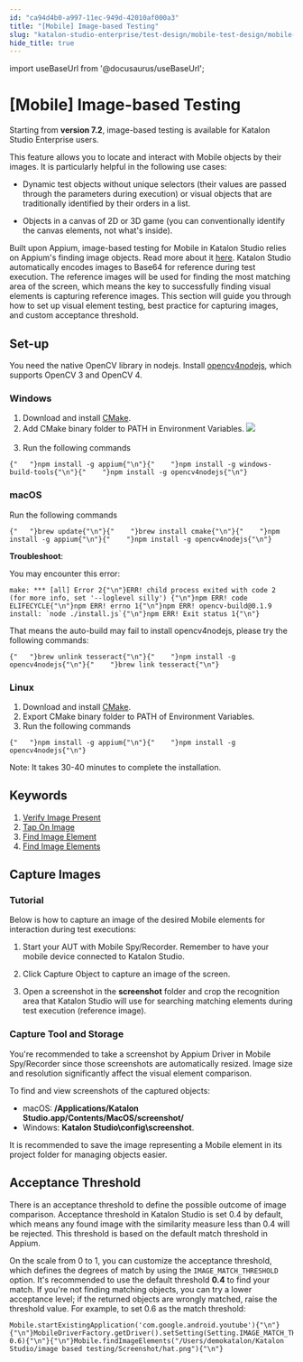 ```yaml
---
id: "ca94d4b0-a997-11ec-949d-42010af000a3"
title: "[Mobile] Image-based Testing"
slug: "katalon-studio-enterprise/test-design/mobile-test-design/mobile-test-objects/mobile-image-based-testing"
hide_title: true
---
```

import useBaseUrl from '@docusaurus/useBaseUrl';

    

# <a id="id" class="anchor_top_offset"/><a id="ariaid-title1" class="anchor_top_offset"/>[Mobile] Image-based Testing

    
      
<p xmlns="http://www.w3.org/1999/xhtml" className="p">Starting from <strong className="ph b">version 7.2</strong>, image-based testing   is available for Katalon Studio Enterprise users.</p> 
      
<p xmlns="http://www.w3.org/1999/xhtml" className="p">This feature allows you to locate and interact with Mobile   objects by their images. It is particularly helpful in the   following use cases:</p> 
      
<ul xmlns="http://www.w3.org/1999/xhtml" className="ul">   <li className="li">     <p className="p">Dynamic test objects without unique selectors (their values are       passed through the parameters during execution) or visual objects       that are traditionally identified by their orders in a list.</p>   </li>   <li className="li">     <p className="p">Objects in a canvas of 2D or 3D game (you can conventionally       identify the canvas elements, not what's inside).</p>   </li> </ul> 
      
<p xmlns="http://www.w3.org/1999/xhtml" className="p">Built upon Appium, image-based testing for Mobile in Katalon   Studio relies on Appium's finding image objects. Read more about it   <a className="xref j-external-link" href="http://appium.io/docs/en/advanced-concepts/image-elements/" target="_blank">here</a>.   Katalon Studio automatically encodes images to Base64 for reference   during test execution. The reference images will be used for   finding the most matching area of the screen, which means the key   to successfully finding visual elements is capturing reference   images. This section will guide you through how to set up visual   element testing, best practice for capturing images, and custom   acceptance threshold.</p> 
    
  
    

## <a id="id_1" class="anchor_top_offset"/>Set-up

    
      
<p xmlns="http://www.w3.org/1999/xhtml" className="p">You need the native OpenCV library in nodejs. Install <a className="xref j-external-link" href="https://www.npmjs.com/package/opencv4nodejs" target="_blank">opencv4nodejs</a>,   which supports OpenCV 3 and OpenCV 4.</p> 
    
              
      

### <a id="id_2" class="anchor_top_offset"/>Windows

      
        
<ol xmlns="http://www.w3.org/1999/xhtml" className="ol">   <li className="li">Download and install <a className="xref j-external-link" href="https://cmake.org/download/" target="_blank">CMake</a>.</li>   <li className="li">Add CMake binary folder to PATH in Environment Variables. <img className="image" src={useBaseUrl("https://github.com/katalon-studio/docs-images/raw/master/katalon-studio/docs/mobile-image-based-testing.md/cmake-windows.png")} /><br /><br />   </li>   <li className="li">Run the following commands</li> </ol> 
                  
<pre xmlns="http://www.w3.org/1999/xhtml" className="pre codeblock"><code>{"   "}npm install -g appium{"\n"}{"    "}npm install -g windows-build-tools{"\n"}{"    "}npm install -g opencv4nodejs{"\n"}</code></pre> 
              
    
      

### <a id="id_3" class="anchor_top_offset"/>macOS

      
        
<p xmlns="http://www.w3.org/1999/xhtml" className="p">Run the following commands</p> 
                  
<pre xmlns="http://www.w3.org/1999/xhtml" className="pre codeblock"><code>{"   "}brew update{"\n"}{"    "}brew install cmake{"\n"}{"    "}npm install -g appium{"\n"}{"    "}npm install -g opencv4nodejs{"\n"}</code></pre> 
                
<p xmlns="http://www.w3.org/1999/xhtml" className="p">   <strong className="ph b">Troubleshoot</strong>:</p> 
        
<p xmlns="http://www.w3.org/1999/xhtml" className="p">You may encounter this error:</p> 
                  
<pre xmlns="http://www.w3.org/1999/xhtml" className="pre codeblock"><code>make: *** [all] Error 2{"\n"}ERR! child process exited with code 2 (for more info, set '--loglevel silly') {"\n"}npm ERR! code ELIFECYCLE{"\n"}npm ERR! errno 1{"\n"}npm ERR! opencv-build@0.1.9 install: `node ./install.js`{"\n"}npm ERR! Exit status 1{"\n"}</code></pre> 
                
<p xmlns="http://www.w3.org/1999/xhtml" className="p">That means the auto-build may fail to install opencv4nodejs,   please try the following commands:</p> 
                  
<pre xmlns="http://www.w3.org/1999/xhtml" className="pre codeblock"><code>{"   "}brew unlink tesseract{"\n"}{"    "}npm install -g opencv4nodejs{"\n"}{"    "}brew link tesseract{"\n"}</code></pre> 
              
    

### <a id="id_4" class="anchor_top_offset"/>Linux

<ol xmlns="http://www.w3.org/1999/xhtml" className="ol"><li className="li">Download and install <a className="xref j-external-link" href="https://cmake.org/download/" target="_blank">CMake</a>.</li><li className="li">Export CMake binary folder to PATH of Environment     Variables.</li><li className="li">Run the following commands</li></ol> 
<pre xmlns="http://www.w3.org/1999/xhtml" className="pre codeblock"><code>{"   "}npm install -g appium{"\n"}{"    "}npm install -g opencv4nodejs{"\n"}</code></pre> 
<div xmlns="http://www.w3.org/1999/xhtml" className="note note note_note"><span className="note__title">Note:</span>  It takes 30-40 minutes to complete the installation.
</div>
    

## <a id="id_5" class="anchor_top_offset"/>Keywords

    
      
<ol xmlns="http://www.w3.org/1999/xhtml" className="ol">   <li className="li">     <a className="xref j-external-link" href="https://docs.katalon.com/katalon-studio/docs/mobile-verify-image-present.html" target="_blank">Verify       Image Present</a>   </li>   <li className="li">     <a className="xref j-external-link" href="https://docs.katalon.com/katalon-studio/docs/mobile-tap-image.html" target="_blank">Tap       On Image</a>   </li>   <li className="li">     <a className="xref j-external-link" href="https://docs.katalon.com/katalon-studio/docs/mobile-find-image-element.html" target="_blank">Find       Image Element</a>   </li>   <li className="li">     <a className="xref j-external-link" href="https://docs.katalon.com/katalon-studio/docs/mobile-find-image-elements.html" target="_blank">Find       Image Elements</a>   </li> </ol> 
    
  
    

## <a id="id_6" class="anchor_top_offset"/>Capture Images

    
          

### <a id="id_7" class="anchor_top_offset"/>Tutorial

<p xmlns="http://www.w3.org/1999/xhtml" className="p">Below is how to capture an image of the desired Mobile elements for interaction during test executions:</p> 
<ol xmlns="http://www.w3.org/1999/xhtml" className="ol"><li className="li">     <p className="p">Start your AUT with Mobile Spy/Recorder. Remember to have your mobile device connected to Katalon Studio.</p>   </li><li className="li">     <p className="p">Click <span className="ph uicontrol">Capture Object</span> to capture an image of the screen.</p>   </li><li className="li">     <p className="p">Open a screenshot in the <strong className="ph b">screenshot</strong> folder and crop the recognition area that Katalon Studio will use for searching matching elements during test execution (reference image).</p>   </li></ol> 
      

### <a id="id_8" class="anchor_top_offset"/>Capture Tool and Storage

      
        
<p xmlns="http://www.w3.org/1999/xhtml" className="p">You're recommended to take a screenshot by Appium Driver in   Mobile Spy/Recorder since those screenshots are automatically   resized. Image size and resolution significantly affect the visual   element comparison.</p> 
        
<p xmlns="http://www.w3.org/1999/xhtml" className="p">To find and view screenshots of the captured objects:</p> 
        
<ul xmlns="http://www.w3.org/1999/xhtml" className="ul">   <li className="li">macOS: <strong className="ph b">/Applications/Katalon       Studio.app/Contents/MacOS/screenshot/</strong>   </li>   <li className="li">Windows: <strong className="ph b">Katalon       Studio\config\screenshot</strong>.</li> </ul> 
        
<p xmlns="http://www.w3.org/1999/xhtml" className="p">It is recommended to save the image representing a Mobile   element in its project folder for managing objects easier.</p> 
      
    
    

## <a id="id_9" class="anchor_top_offset"/>Acceptance Threshold

    
      
<p xmlns="http://www.w3.org/1999/xhtml" className="p">There is an acceptance threshold to define the possible outcome   of image comparison. Acceptance threshold in Katalon Studio is set   0.4 by default, which means any found image with the similarity   measure less than 0.4 will be rejected. This threshold is based on   the default match threshold in Appium.</p> 
      
<p xmlns="http://www.w3.org/1999/xhtml" className="p">On the scale from 0 to 1, you can customize the acceptance   threshold, which defines the degrees of match by using the   <code className="ph codeph">IMAGE_MATCH_THRESHOLD</code> option. It's recommended to use   the default threshold <strong className="ph b">0.4</strong> to find your match. If   you're not finding matching objects, you can try a lower acceptance   level; if the returned objects are wrongly matched, raise the   threshold value. For example, to set 0.6 as the match   threshold:</p> 
              
<pre xmlns="http://www.w3.org/1999/xhtml" className="pre codeblock"><code>Mobile.startExistingApplication('com.google.android.youtube'){"\n"}{"\n"}MobileDriverFactory.getDriver().setSetting(Setting.IMAGE_MATCH_THRESHOLD, 0.6){"\n"}{"\n"}Mobile.findImageElements("/Users/demokatalon/Katalon Studio/image based testing/Screenshot/hat.png"){"\n"}</code></pre> 
          
  
